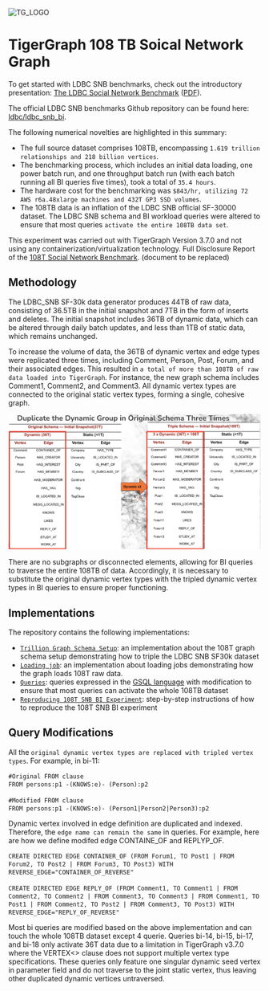 ![TG_LOGO](https://github.com/trumanWangtg/ecosys/blob/master/docs/images/github/tgcloudbanner.png)

# TigerGraph 108 TB Soical Network Graph 
To get started with LDBC SNB benchmarks, check out the introductory presentation: [The LDBC Social Network Benchmark](https://docs.google.com/presentation/d/1p-nuHarSOKCldZ9iEz__6_V3sJ5kbGWlzZHusudW_Cc/) ([PDF](https://ldbcouncil.org/docs/presentations/ldbc-snb-2021-12.pdf)).

The official LDBC SNB benchmarks Github repository can be found here: [ldbc/ldbc_snb_bi](https://github.com/ldbc/ldbc_snb_bi).

The following numerical novelties are highlighted in this summary:

* The full source dataset comprises 108TB, encompassing `1.619 trillion relationships and 218 billion vertices`.
* The benchmarking process, which includes an initial data loading, one power batch run, and one throughput batch run (with each batch running all BI queries five times), took a total of `35.4 hours`.
* The hardware cost for the benchmarking was `$843/hr, utilizing 72 AWS r6a.48xlarge machines and 432T GP3 SSD volumes`.
* The 108TB data is an inflation of the LDBC SNB official SF-30000 dataset. The LDBC SNB schema and BI workload queries were altered to ensure that most queries `activate the entire 108TB data set`.

 This experiment was carried out with TigerGraph Version 3.7.0 and not using any containerization/virtualization technology.  Full Disclosure Report of the [108T Social Network Benchmark](https://docs.google.com/document/d/1h4PnZGpg8-HYBvIHjjgdeonchZo7hSHfEK8IsTrTZN0/edit). (document to be replaced) 


## Methodology
The LDBC_SNB SF-30k data generator produces 44TB of raw data, consisting of 36.5TB in the initial snapshot and 7TB in the form of inserts and deletes. The initial snapshot includes 36TB of dynamic data, which can be altered through daily batch updates, and less than 1TB of static data, which remains unchanged.

To increase the volume of data, the 36TB of dynamic vertex and edge types were replicated three times, including Comment, Person, Post, Forum, and their associated edges. This resulted in `a total of more than 108TB of raw data loaded into TigerGraph`. For instance, the new graph schema includes Comment1, Comment2, and Comment3. All dynamic vertex types are connected to the original static vertex types, forming a single, cohesive graph. 

![Schema_change_diagram](https://github.com/trumanWangtg/108TB_trillion_graph_SNB/blob/main/common/schema_diagram.png)

There are no subgraphs or disconnected elements, allowing for BI queries to traverse the entire 108TB of data. Accordingly, it is necessary to substitute the original dynamic vertex types with the tripled dynamic vertex types in BI queries to ensure proper functioning.
## Implementations

The repository contains the following implementations:

* [`Trillion Graph Schema Setup`](tigergraph/ddl/schema.gsql): an implementation about the 108T graph schema setup demonstrating how to triple the LDBC SNB SF30k dataset
* [`Loading job`](tigergraph/ddl/load_dynamic.gsql): an implementation about loading jobs demonstrating how the graph loads 108T raw data. 
* [`Queries`](tigergraph/queries):  queries expressed in the [GSQL language](https://www.tigergraph.com/gsql/) with modification to ensure that most queries can activate the whole 108TB dataset
* [`Reproducing 108T SNB BI Experiment`](tigergraph/benchmark_on_cluster/README.md): step-by-step instructions of how to reproduce the 108T SNB BI experiment

 ## Query Modifications 
All the `original dynamic vertex types are replaced with tripled vertex types`. For example, in bi-11:
```
#Original FROM clause
FROM persons:p1 -(KNOWS:e)- (Person):p2 

#Modified FROM clause
FROM persons:p1 -(KNOWS:e)- (Person1|Person2|Person3):p2 
```
Dynamic vertex involved in edge definition are duplicated and indexed. Therefore, the `edge name can remain the same` in queries. For example, here are how we define modifed edge CONTAINE_OF and REPLYP_OF.
```
CREATE DIRECTED EDGE CONTAINER_OF (FROM Forum1, TO Post1 | FROM Forum2, TO Post2 | FROM Forum3, TO Post3) WITH REVERSE_EDGE="CONTAINER_OF_REVERSE"

CREATE DIRECTED EDGE REPLY_OF (FROM Comment1, TO Comment1 | FROM Comment2, TO Comment2 | FROM Comment3, TO Comment3 | FROM Comment1, TO Post1 | FROM Comment2, TO Post2 | FROM Comment3, TO Post3) WITH REVERSE_EDGE="REPLY_OF_REVERSE"
```
Most bi queries are modified based on the above implementation and can touch the whole 108TB dataset except 4 querie. Queries bi-14, bi-15, bi-17, and bi-18 only activate 36T data due to a limitation in TigerGraph v3.7.0 where the VERTEX<> clause does not support multiple vertex type specifications. These queries only feature one singular dynamic seed vertex in parameter field and do not traverse to the joint static vertex, thus leaving other duplicated dynamic vertices untraversed.




